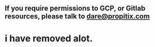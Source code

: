 
## If you require permissions to GCP, or Gitlab resources, please talk to dare@propitix.com

# i have removed alot.
